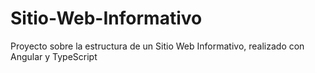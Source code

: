 # Sitio-Web-Informativo
Proyecto sobre la estructura de un Sitio Web Informativo, realizado con Angular y TypeScript
